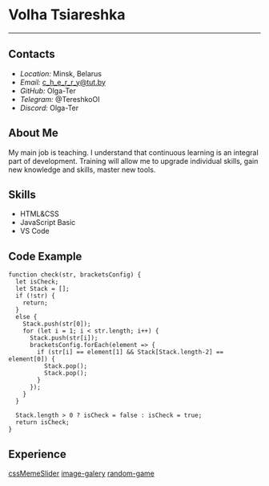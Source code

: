 # **Volha Tsiareshka**
*****************************

## **Contacts**
* _Location:_ Minsk, Belarus
* _Email:_ c_h_e_r_r_y@tut.by
* _GitHub:_ Olga-Ter
* _Telegram:_ @TereshkoOI
* _Discord:_ Olga-Ter

## **About Me**
My main job is teaching. I understand that continuous learning is an integral part of development. Training will allow me to upgrade individual skills, gain new knowledge and skills, master new tools.

## **Skills**
* HTML&CSS
* JavaScript Basic
* VS Code

## **Code Example**
```
function check(str, bracketsConfig) {
  let isCheck;
  let Stack = [];
  if (!str) {
    return;
  }
  else {
    Stack.push(str[0]);
    for (let i = 1; i < str.length; i++) {
      Stack.push(str[i]);
      bracketsConfig.forEach(element => {
        if (str[i] == element[1] && Stack[Stack.length-2] == element[0]) {
          Stack.pop();
          Stack.pop();
        }
      });
    }
  } 
 
  Stack.length > 0 ? isCheck = false : isCheck = true;
  return isCheck;
}
```

## **Experience**
[cssMemeSlider](https://olga-ter.github.io/cssMemeSlider/cssMemeSlider/)
[image-galery](https://rolling-scopes-school.github.io/olga-ter-JSFEPRESCHOOL2023Q2/image-galery/)
[random-game](https://rolling-scopes-school.github.io/olga-ter-JSFEPRESCHOOL2023Q2/random-game/)
